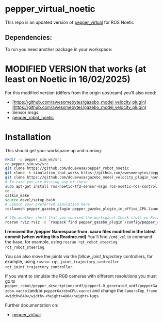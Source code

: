 # pepper_virtual_noetic
This repo is an updated version of [pepper_virtual](https://github.com/awesomebytes/pepper_virtual) for ROS Noetic

## Dependencies:

To run you need another package in your workspace:

# MODIFIED VERSION that works (at least on Noetic in 16/02/2025)

For this modified version (differs from the origin upstream) you'll also need:
- [https://github.com/awesomebytes/gazebo_model_velocity_plugin](https://github.com/awesomebytes/gazebo_model_velocity_plugin)
- Sensor msgs
- [pepper_robot_noetic](https://github.com/dcuevasa/pepper_robot_noetic)


# Installation
This should get your workspace up and running:
```bash
mkdir -p pepper_sim_ws/src
cd pepper_sim_ws/src
git clone https://github.com/dcuevasa/pepper_robot_noetic
git clone -b simulation_that_works https://github.com/awesomebytes/pepper_virtual
git clone https://github.com/dcuevasa/gazebo_model_velocity_plugin_noetic
# In case you are missing any of these
sudo apt-get install ros-noetic-tf2-sensor-msgs ros-noetic-ros-control ros-noetic-ros-controllers ros-noetic-gazebo-ros ros-noetic-gazebo-ros-control ros-noetic-gazebo-plugins ros-noetic-controller-manager ros-noetic-ddynamic-reconfigure-python
cd ..
catkin_make
source devel/setup.bash
# Launch your preferred simulation here
roslaunch pepper_gazebo_plugin pepper_gazebo_plugin_in_office_CPU.launch

# (On another shell that you sourced the workspace) Check stuff on Rviz
rosrun rviz rviz -d `rospack find pepper_gazebo_plugin`/config/pepper_sensors.rviz
```

**I removed the /pepper Namespace from .xacro files modified in the latest commit (when writing this Readme.md)**
You'll find `/cmd_vel` to command the base, for example, using `rosrun rqt_robot_steering rqt_robot_steering`.

You can also move the joints via the *follow_joint_trajectory* controllers, for example, using `rosrun
rqt_joint_trajectory_controller rqt_joint_trajectory_controller`.

If you want to simulate the RGB cameras with different resolutions you must go to `pepper_robot/pepper_description/urdf/pepper1.0_generated_urdf/pepperGazebo.xacro` (and/or `pepperGazeboCPU.xacro`) and change the `CameraTop_frame` `<width>640</width>` `<height>480</height>` tags. 

Further documentation on:
- [pepper_virtual](https://github.com/awesomebytes/pepper_virtual)
